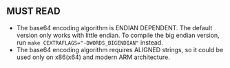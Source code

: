 ## MUST READ

* The base64 encoding algorithm is ENDIAN DEPENDENT. The default version only works
  with little endian. To compile the big endian version, run `make CEXTRAFLAGS="-DWORDS_BIGENDIAN"` instead.
* The base64 encoding algorithm requires ALIGNED strings, so it could be used only on x86(x64) and modern ARM architecture.
